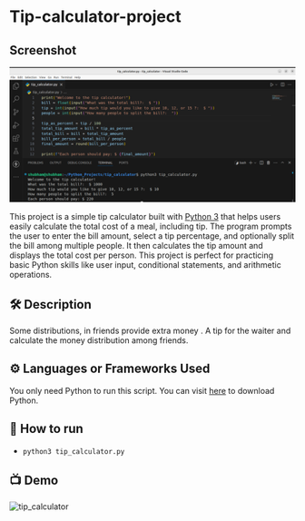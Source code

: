 # Tip-calculator-project

## Screenshot

![alt text](Screenshot1.png)

This project is a simple tip calculator built with [Python 3](https://www.python.org/downloads/) that helps users easily calculate the total cost of a meal, including tip. The program prompts the user to enter the bill amount, select a tip percentage, and optionally split the bill among multiple people. It then calculates the tip amount and displays the total cost per person. This project is perfect for practicing basic Python skills like user input, conditional statements, and arithmetic operations.

## 🛠  Description

 Some distributions, in friends provide extra money . A tip for the waiter and calculate the money distribution among friends.
 
 ## ⚙️ Languages or Frameworks Used

You only need Python to run this script. You can visit [here](https://www.python.org/downloads) to download Python.

## 🌟 How to run

+ `python3 tip_calculator.py`

## 📺 Demo

![tip_calculator](https://user-images.githubusercontent.com/128680209/227756675-cf689eee-d9e4-4266-a62c-49b8987fa4a3.gif)
